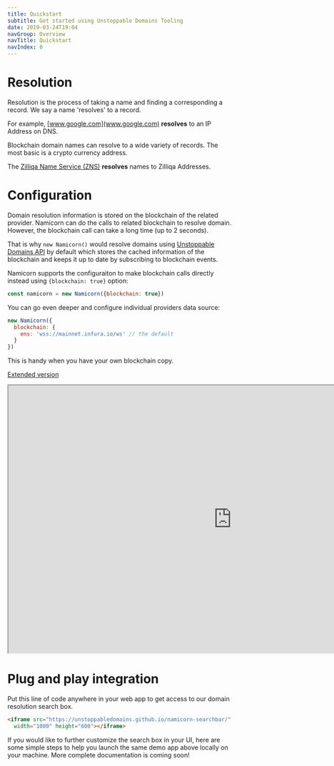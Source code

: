```yaml
---
title: Quickstart
subtitle: Get started using Unstoppable Domains Tooling
date: 2019-03-24T19:04
navGroup: Overview
navTitle: Quickstart
navIndex: 0
---
```


# Resolution

Resolution is the process of taking a name and finding a corresponding a record.
We say a name 'resolves' to a record.

For example, [www.google.com](www.google.com) **resolves** to an IP Address on
DNS.

Blockchain domain names can resolve to a wide variety of records. The most basic
is a crypto currency address.


The [Zilliqa Name Service (ZNS)](https://unstoppabledomains.com/) **resolves** names to Zilliqa Addresses.

# Configuration

Domain resolution information is stored on the blockchain of the related provider.
Namicorn can do the calls to related blockchain to resolve domain.
However, the blockchain call can take a long time (up to 2 seconds).


That is why `new Namicorn()` would resolve domains using [Unstoppable Domains API](https://docs.unstoppabledomains.com/docs/api/reference/) by default which stores the cached information of the blockchain and keeps it up to date by subscribing to blockchain events.

Namicorn supports the configuraiton to make blockchain calls directly instead using `{blockchain: true}` option:

```javascript
const namicorn = new Namicorn({blockchain: true})
```

You can go even deeper and configure individual providers data source:

``` javascript
new Namicorn({
  blockchain: {
    ens: 'wss://mainnet.infura.io/ws' // the default
  }
})
```

This is handy when you have your own blockchain copy.

<a href="https://unstoppabledomains.github.io/namicorn-searchbar/">Extended version</a>
<iframe src="https://unstoppabledomains.github.io/namicorn-searchbar/" width="1000" height="600"></iframe>


# Plug and play integration


Put this line of code anywhere in your web app to get access to our domain resolution search box.

```html
<iframe src="https://unstoppabledomains.github.io/namicorn-searchbar/"
  width="1000" height="600"></iframe>
```

If you would like to further customize the search box in your UI, here are some simple steps to help you launch the same demo app above locally on your machine. More complete documentation is coming soon!
